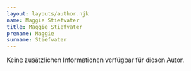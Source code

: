 ```yaml
---
layout: layouts/author.njk
name: Maggie Stiefvater
title: Maggie Stiefvater
prename: Maggie
surname: Stiefvater
---
```

Keine zusätzlichen Informationen verfügbar für diesen Autor.

